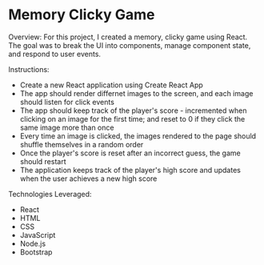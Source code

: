 # Memory Clicky Game

Overview:
For this project, I created a memory, clicky game using React. The goal was to break the UI into components, manage component state, and respond to user events.

Instructions:
 - Create a new React application using Create React App
 - The app should render differnet images to the screen, and each image should listen for click events
 - The app should keep track of the player's score - incremented when clicking on an image for the first time; and reset to 0 if they click the same image more than once
 - Every time an image is clicked, the images rendered to the page should shuffle themselves in a random order
 - Once the player's score is reset after an incorrect guess, the game should restart
 - The application keeps track of the player's high score and updates when the user achieves a new high score


 Technologies Leveraged:
  - React
  - HTML
  - CSS
  - JavaScript
  - Node.js
  - Bootstrap
